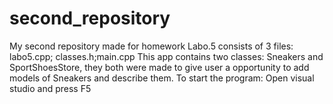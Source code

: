 # second_repository
My second repository made for homework
Labo.5 consists of 3 files: labo5.cpp; classes.h;main.cpp
This app contains two classes: Sneakers and SportShoesStore, 
they both were made to give user a opportunity to add models of Sneakers and describe them.
To start the program: 
Open visual studio and press F5
